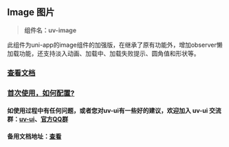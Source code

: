 ## Image 图片

> **组件名：uv-image**

此组件为uni-app的image组件的加强版，在继承了原有功能外，增加observer懒加载功能，还支持淡入动画、加载中、加载失败提示、圆角值和形状等。

### [查看文档](https://www.uvui.cn/components/image.html)

### <a href="https://www.uvui.cn/components/quickstart.html" target="_blank">首次使用，如何配置?</a>

#### 如使用过程中有任何问题，或者您对uv-ui有一些好的建议，欢迎加入 uv-ui 交流群：<a href="https://ext.dcloud.net.cn/plugin?id=12287" target="_blank">uv-ui</a>、<a href="https://www.uvui.cn/components/addQQGroup.html" target="_blank">官方QQ群</a>

#### 备用文档地址：[查看](https://uvui.ppiyy.cn/components/image.html)